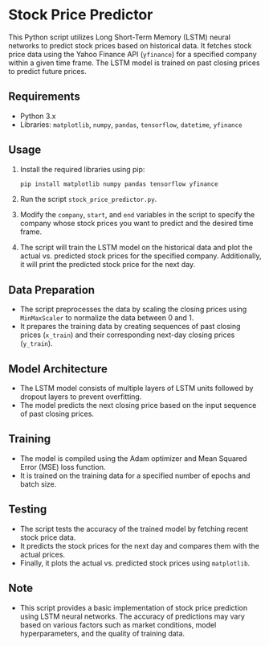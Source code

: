 # Stock Price Predictor

This Python script utilizes Long Short-Term Memory (LSTM) neural networks to predict stock prices based on historical data. 
It fetches stock price data using the Yahoo Finance API (`yfinance`) for a specified company within a given time frame. 
The LSTM model is trained on past closing prices to predict future prices.

## Requirements

- Python 3.x
- Libraries: `matplotlib`, `numpy`, `pandas`, `tensorflow`, `datetime`, `yfinance`

## Usage

1. Install the required libraries using pip:

   ```bash
   pip install matplotlib numpy pandas tensorflow yfinance
2. Run the script `stock_price_predictor.py`.
3. Modify the `company`, `start`, and `end` variables in the script to specify the company whose stock prices you want to predict and the desired time frame.
4. The script will train the LSTM model on the historical data and plot the actual vs. predicted stock prices for the specified company. Additionally, it will print the predicted stock price for the next day.

## Data Preparation

- The script preprocesses the data by scaling the closing prices using `MinMaxScaler` to normalize the data between 0 and 1.
- It prepares the training data by creating sequences of past closing prices (`x_train`) and their corresponding next-day closing prices (`y_train`).

## Model Architecture

- The LSTM model consists of multiple layers of LSTM units followed by dropout layers to prevent overfitting.
- The model predicts the next closing price based on the input sequence of past closing prices.

## Training

- The model is compiled using the Adam optimizer and Mean Squared Error (MSE) loss function.
- It is trained on the training data for a specified number of epochs and batch size.

## Testing

- The script tests the accuracy of the trained model by fetching recent stock price data.
- It predicts the stock prices for the next day and compares them with the actual prices.
- Finally, it plots the actual vs. predicted stock prices using `matplotlib`.


## Note

- This script provides a basic implementation of stock price prediction using LSTM neural networks. The accuracy of predictions may vary based on various factors such as market conditions, model hyperparameters, and the quality of training data.
